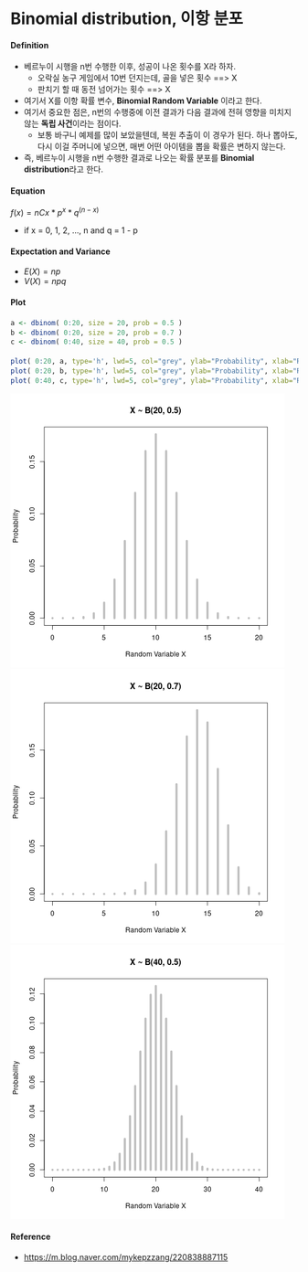 # Binomial distribution, 이항 분포

#### Definition
* 베르누이 시행을 n번 수행한 이후, 성공이 나온 횟수를 X라 하자.
  * 오락실 농구 게임에서 10번 던지는데, 골을 넣은 횟수 ==> X
  * 판치기 할 때 동전 넘어가는 횟수 ==> X
* 여기서 X를 이항 확률 변수, **Binomial Random Variable** 이라고 한다.
* 여기서 중요한 점은, n번의 수행중에 이전 결과가 다음 결과에 전혀 영향을 미치지 않는 **독립 사건**이라는 점이다.
  * 보통 바구니 예제를 많이 보았을텐데, 복원 추출이 이 경우가 된다. 하나 뽑아도, 다시 이걸 주머니에 넣으면, 매번 어떤 아이템을 뽑을 확률은 변하지 않는다.
* 즉, 베르누이 시행을 n번 수행한 결과로 나오는 확률 분포를 **Binomial distribution**라고 한다.

#### Equation
$f(x)=nCx*p^x*q^{(n-x)}$
* if x = 0, 1, 2, ..., n and q = 1 - p

#### Expectation and Variance
* $E(X)=np$
* $V(X)=npq$

#### Plot
```R
a <- dbinom( 0:20, size = 20, prob = 0.5 )
b <- dbinom( 0:20, size = 20, prob = 0.7 )
c <- dbinom( 0:40, size = 40, prob = 0.5 )

plot( 0:20, a, type='h', lwd=5, col="grey", ylab="Probability", xlab="Random Variable X", main = c("X ~ B(20, 0.5)"))
plot( 0:20, b, type='h', lwd=5, col="grey", ylab="Probability", xlab="Random Variable X", main = c("X ~ B(20, 0.7)"))
plot( 0:40, c, type='h', lwd=5, col="grey", ylab="Probability", xlab="Random Variable X", main = c("X ~ B(40, 0.5)"))
```
!["X ~ B(20, 0.5)""](./binomial_distribution_1.png)
!["X ~ B(20, 0.7)""](./binomial_distribution_2.png)
!["X ~ B(40, 0.5)""](./binomial_distribution_3.png)

#### Reference
* https://m.blog.naver.com/mykepzzang/220838887115
